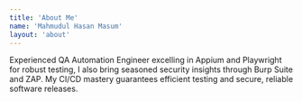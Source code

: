 ```yaml
---
title: 'About Me'
name: 'Mahmudul Hasan Masum'
layout: 'about'
---
```

Experienced QA Automation Engineer excelling in Appium and Playwright for robust testing, I also bring seasoned security insights through Burp Suite and ZAP. My CI/CD mastery guarantees efficient testing and secure, reliable software releases.
